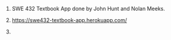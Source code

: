 1. SWE 432 Textbook App done by John Hunt and Nolan Meeks.

2. https://swe432-textbook-app.herokuapp.com/

3. 
